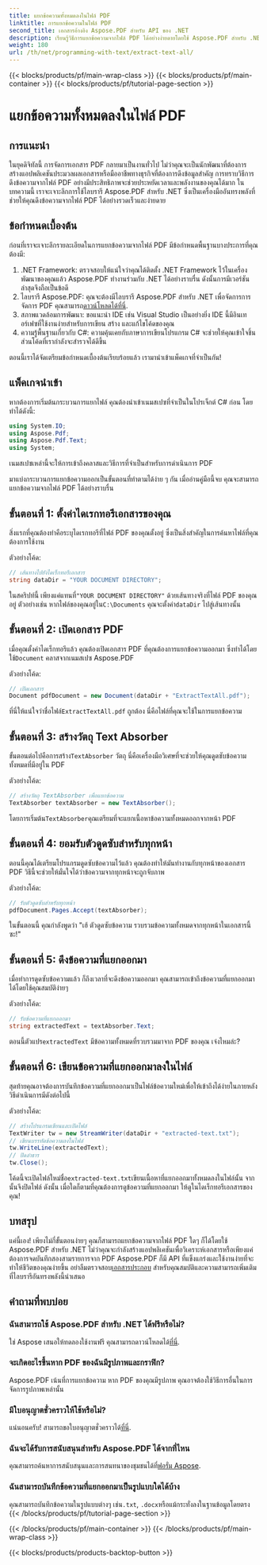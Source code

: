 ```yaml
---
title: แยกข้อความทั้งหมดลงในไฟล์ PDF
linktitle: การแยกข้อความในไฟล์ PDF
second_title: เอกสารอ้างอิง Aspose.PDF สำหรับ API ของ .NET
description: เรียนรู้วิธีการแยกข้อความจากไฟล์ PDF ได้อย่างง่ายดายโดยใช้ Aspose.PDF สำหรับ .NET ด้วยบทช่วยสอนทีละขั้นตอนนี้
weight: 180
url: /th/net/programming-with-text/extract-text-all/
---
```


{{< blocks/products/pf/main-wrap-class >}}
{{< blocks/products/pf/main-container >}}
{{< blocks/products/pf/tutorial-page-section >}}

# แยกข้อความทั้งหมดลงในไฟล์ PDF

## การแนะนำ

ในยุคดิจิทัลนี้ การจัดการเอกสาร PDF กลายมาเป็นงานทั่วไป ไม่ว่าคุณจะเป็นนักพัฒนาที่ต้องการสร้างแอปพลิเคชันประมวลผลเอกสารหรือมืออาชีพทางธุรกิจที่ต้องการดึงข้อมูลสำคัญ การทราบวิธีการดึงข้อความจากไฟล์ PDF อย่างมีประสิทธิภาพจะช่วยประหยัดเวลาและพลังงานของคุณได้มาก ในบทความนี้ เราจะเจาะลึกการใช้ไลบรารี Aspose.PDF สำหรับ .NET ซึ่งเป็นเครื่องมืออันทรงพลังที่ช่วยให้คุณดึงข้อความจากไฟล์ PDF ได้อย่างรวดเร็วและง่ายดาย

## ข้อกำหนดเบื้องต้น

ก่อนที่เราจะเจาะลึกรายละเอียดในการแยกข้อความจากไฟล์ PDF มีข้อกำหนดพื้นฐานบางประการที่คุณต้องมี:

1. .NET Framework: ตรวจสอบให้แน่ใจว่าคุณได้ติดตั้ง .NET Framework ไว้ในเครื่องพัฒนาของคุณแล้ว Aspose.PDF ทำงานร่วมกับ .NET ได้อย่างราบรื่น ดังนั้นการมีเวอร์ชันล่าสุดจึงถือเป็นข้อดี
2. ไลบรารี Aspose.PDF: คุณจะต้องมีไลบรารี Aspose.PDF สำหรับ .NET เพื่อจัดการการจัดการ PDF คุณสามารถ[ดาวน์โหลดได้ที่นี่](https://releases.aspose.com/pdf/net/).
3. สภาพแวดล้อมการพัฒนา: ขอแนะนำ IDE เช่น Visual Studio เป็นอย่างยิ่ง IDE นี้มีอินเทอร์เฟซที่ใช้งานง่ายสำหรับการเขียน สร้าง และแก้ไขโค้ดของคุณ
4. ความรู้พื้นฐานเกี่ยวกับ C#: ความคุ้นเคยกับภาษาการเขียนโปรแกรม C# จะช่วยให้คุณเข้าใจชิ้นส่วนโค้ดที่เรากำลังจะสำรวจได้ดีขึ้น

ตอนนี้เราได้จัดเตรียมข้อกำหนดเบื้องต้นเรียบร้อยแล้ว เรามานำเข้าแพ็คเกจที่จำเป็นกัน!

## แพ็คเกจนำเข้า

หากต้องการเริ่มต้นกระบวนการแยกไฟล์ คุณต้องนำเข้าเนมสเปซที่จำเป็นในโปรเจ็กต์ C# ก่อน โดยทำได้ดังนี้:

```csharp
using System.IO;
using Aspose.Pdf;
using Aspose.Pdf.Text;
using System;
```

เนมสเปซเหล่านี้จะให้การเข้าถึงคลาสและวิธีการที่จำเป็นสำหรับการดำเนินการ PDF 

มาแบ่งกระบวนการแยกข้อความออกเป็นขั้นตอนที่ทำตามได้ง่าย ๆ กัน เมื่ออ่านคู่มือนี้จบ คุณจะสามารถแยกข้อความจากไฟล์ PDF ได้อย่างราบรื่น

## ขั้นตอนที่ 1: ตั้งค่าไดเรกทอรีเอกสารของคุณ

สิ่งแรกที่คุณต้องทำคือระบุไดเรกทอรีที่ไฟล์ PDF ของคุณตั้งอยู่ ซึ่งเป็นสิ่งสำคัญในการค้นหาไฟล์ที่คุณต้องการใช้งาน

ตัวอย่างโค้ด:

```csharp
// เส้นทางไปยังไดเร็กทอรีเอกสาร
string dataDir = "YOUR DOCUMENT DIRECTORY";
```

 ในสคริปท์นี้ เพียงแค่แทนที่`"YOUR DOCUMENT DIRECTORY"` ด้วยเส้นทางจริงที่ไฟล์ PDF ของคุณอยู่ ตัวอย่างเช่น หากไฟล์ของคุณอยู่ใน`C:\Documents` คุณจะตั้งค่า`dataDir` ไปสู่เส้นทางนั้น

## ขั้นตอนที่ 2: เปิดเอกสาร PDF

 เมื่อคุณตั้งค่าไดเร็กทอรีแล้ว คุณต้องเปิดเอกสาร PDF ที่คุณต้องการแยกข้อความออกมา ซึ่งทำได้โดยใช้`Document` คลาสจากเนมสเปซ Aspose.PDF

ตัวอย่างโค้ด:

```csharp
// เปิดเอกสาร
Document pdfDocument = new Document(dataDir + "ExtractTextAll.pdf");
```

 ที่นี่ให้แน่ใจว่าชื่อไฟล์`ExtractTextAll.pdf` ถูกต้อง นี่คือไฟล์ที่คุณจะใช้ในการแยกข้อความ

## ขั้นตอนที่ 3: สร้างวัตถุ Text Absorber

 ขั้นตอนต่อไปคือการสร้าง`TextAbsorber` วัตถุ นี่คือเครื่องมือวิเศษที่จะช่วยให้คุณดูดซับข้อความทั้งหมดที่มีอยู่ใน PDF

ตัวอย่างโค้ด:

```csharp
// สร้างวัตถุ TextAbsorber เพื่อแยกข้อความ
TextAbsorber textAbsorber = new TextAbsorber();
```

 โดยการเริ่มต้น`TextAbsorber`คุณเตรียมที่จะแยกเนื้อหาข้อความทั้งหมดออกจากหน้า PDF

## ขั้นตอนที่ 4: ยอมรับตัวดูดซับสำหรับทุกหน้า

ตอนนี้คุณได้เตรียมโปรแกรมดูดซับข้อความไว้แล้ว คุณต้องทำให้มันทำงานกับทุกหน้าของเอกสาร PDF วิธีนี้จะช่วยให้มั่นใจได้ว่าข้อความจากทุกหน้าจะถูกจับภาพ

ตัวอย่างโค้ด:

```csharp
// รับตัวดูดซับสำหรับทุกหน้า
pdfDocument.Pages.Accept(textAbsorber);
```

ในขั้นตอนนี้ คุณกำลังพูดว่า "เฮ้ ตัวดูดซับข้อความ รวบรวมข้อความทั้งหมดจากทุกหน้าในเอกสารนี้ซะ!"

## ขั้นตอนที่ 5: ดึงข้อความที่แยกออกมา

เมื่อทำการดูดซับข้อความแล้ว ก็ถึงเวลาที่จะดึงข้อความออกมา คุณสามารถเข้าถึงข้อความที่แยกออกมาได้โดยใช้คุณสมบัติง่ายๆ

ตัวอย่างโค้ด:

```csharp
// รับข้อความที่แยกออกมา
string extractedText = textAbsorber.Text;
```

 ตอนนี้ตัวแปร`extractedText` มีข้อความทั้งหมดที่รวบรวมมาจาก PDF ของคุณ เจ๋งไหมล่ะ?

## ขั้นตอนที่ 6: เขียนข้อความที่แยกออกมาลงในไฟล์

สุดท้ายคุณอาจต้องการบันทึกข้อความที่แยกออกมาเป็นไฟล์ข้อความใหม่เพื่อให้เข้าถึงได้ง่ายในภายหลัง วิธีดำเนินการมีดังต่อไปนี้

ตัวอย่างโค้ด:

```csharp
// สร้างโปรแกรมเขียนและเปิดไฟล์
TextWriter tw = new StreamWriter(dataDir + "extracted-text.txt");
// เขียนบรรทัดข้อความลงในไฟล์
tw.WriteLine(extractedText);
// ปิดลำธาร
tw.Close();
```

 โค้ดนี้จะเปิดไฟล์ใหม่ชื่อ`extracted-text.txt`เขียนเนื้อหาที่แยกออกมาทั้งหมดลงในไฟล์นั้น จากนั้นจึงปิดไฟล์ ดังนั้น เมื่อใดก็ตามที่คุณต้องการดูข้อความที่แยกออกมา ให้ดูในไดเร็กทอรีเอกสารของคุณ!

## บทสรุป

 แค่นี้เอง! เพียงไม่กี่ขั้นตอนง่ายๆ คุณก็สามารถแยกข้อความจากไฟล์ PDF ใดๆ ก็ได้โดยใช้ Aspose.PDF สำหรับ .NET ไม่ว่าคุณจะกำลังสร้างแอปพลิเคชันเพื่อวิเคราะห์เอกสารหรือเพียงแค่ต้องการจดบันทึกสองสามรายการจาก PDF Aspose.PDF ก็มี API ที่แข็งแกร่งและใช้งานง่ายที่จะทำให้ชีวิตของคุณง่ายขึ้น อย่าลืมตรวจสอบ[เอกสารประกอบ](https://reference.aspose.com/pdf/net/) สำหรับคุณสมบัติและความสามารถเพิ่มเติมที่ไลบรารีอันทรงพลังนี้นำเสนอ

## คำถามที่พบบ่อย

### ฉันสามารถใช้ Aspose.PDF สำหรับ .NET ได้ฟรีหรือไม่?
 ใช่ Aspose เสนอให้ทดลองใช้งานฟรี คุณสามารถดาวน์โหลดได้[ที่นี่](https://releases.aspose.com/).

### จะเกิดอะไรขึ้นหาก PDF ของฉันมีรูปภาพและกราฟิก?
Aspose.PDF เน้นที่การแยกข้อความ หาก PDF ของคุณมีรูปภาพ คุณอาจต้องใช้วิธีการอื่นในการจัดการรูปภาพเหล่านั้น

### มีใบอนุญาตชั่วคราวให้ใช้หรือไม่?
 แน่นอนครับ! สามารถขอใบอนุญาตชั่วคราวได้[ที่นี่](https://purchase.aspose.com/temporary-license/).

### ฉันจะได้รับการสนับสนุนสำหรับ Aspose.PDF ได้จากที่ไหน
 คุณสามารถค้นหาการสนับสนุนและการสนทนาของชุมชนได้ที่[ฟอรั่ม Aspose](https://forum.aspose.com/c/pdf/10).

### ฉันสามารถบันทึกข้อความที่แยกออกมาเป็นรูปแบบใดได้บ้าง
 คุณสามารถบันทึกข้อความในรูปแบบต่างๆ เช่น`.txt`, `.docx`หรือแม้กระทั่งลงในฐานข้อมูลโดยตรง
{{< /blocks/products/pf/tutorial-page-section >}}

{{< /blocks/products/pf/main-container >}}
{{< /blocks/products/pf/main-wrap-class >}}

{{< blocks/products/products-backtop-button >}}
